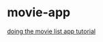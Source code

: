 # movie-app

[doing the movie list app tutorial](https://gist.github.com/beth/3e7eb34ff1a46b674d40ece896c593c2)
